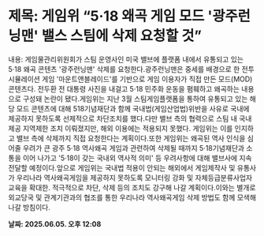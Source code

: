 # **제목: 게임위 “5·18 왜곡 게임 모드 '광주런닝맨' 밸스 스팀에 삭제 요청할 것”**

  내용: 게임물관리위원회가 스팀 운영사인 미국 밸브에 플랫폼 내에서 유통되고 있는 5·18 왜곡 콘텐츠 '광주런닝맨' 삭제를 요청한다.광주런닝맨은 중세를 배경으로 한 전투 시뮬레이션 게임 '마운트앤블레이드'를 기반으로 게임 이용자가 직접 만든 모드(MOD) 콘텐츠다. 전두환 전 대통령 사진을 내걸고 5·18 민주화 운동을 폄훼하고 왜곡하는 내용으로 구성돼 논란이 됐다.게임위는 지난 3월 스팀게임플랫폼을 통하여 유통되고 있는 해당 모드 콘텐츠에 대해 518기념재단과 함께 국내법(게임산업법)위반을 사유로 국내에 제공하지 못하도록 선제적으로 차단조치를 했다.다만 밸브 측의 협력으로 스팀 내 국내 제공 지역제한 조치 이뤄졌지만, 해외 이용에는 적용되지 못했다. 게임위는 이를 인지하고 밸브 측에 삭제까지 직접 요청한다는 계획이다.또한 게임위는 왜곡된 역사 인식을 심어줄 우려가 큰 광주 5·18 역사왜곡 게임과 관련하여 삭제될 때까지 5·18기념재단과 소통을 이어 나가고 '5·18이 갖는 국내외 역사적 의미' 등 우려사항에 대해 밸브사에 지속 전달할 예정이다.앞으로 게임위는 국내법 적용이 안되는 해외에서 게임제작사 및 유통사가 우리나라 역사왜곡게임을 제공하지 못하도록 모니터링 강화 및 자체등급분류사업자 교육을 확대한. 적극적으로 차단, 삭제 등의 조치도 강구해 나갈 계획이다.이와는 별개로 외교당국 및 관계기관과의 협조를 통한 우리나라 역사왜곡게임 삭제 방법도 함께 모색해 나갈 방침이다.

  **날짜: 2025.06.05. 오후 12:08**